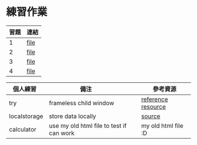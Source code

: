 # 練習作業

習題    | 連結
--------|----------------
1       | [file](https://github.com/01costmo30/wp106a/tree/master/exercise/a)
2       | [file](https://github.com/01costmo30/wp106a/tree/master/exercise/b)
3       | [file](https://github.com/01costmo30/wp106a/tree/master/exercise/02)
4       | [file](https://github.com/01costmo30/wp106a/tree/master/exercise/03-markdowneditor)

個人練習   |備注          |參考資源
----------|--------------|--------------
try       | frameless child window| [reference resource](https://www.youtube.com/playlist?list=PLlN2bwVNX1WwOVY9Z1XH66Ot2tZd8Q3tY)
localstorage| store data locally  | [source](https://codeburst.io/how-to-store-user-data-in-electron-3ba6bf66bc1e)
calculator  | use my old html file to test if can work | my old html file :D
